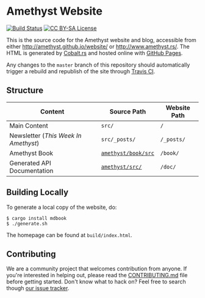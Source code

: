 # Amethyst Website

[![Build Status][s1]][tc] [![CC BY-SA License][s2]][cc]

[s1]: https://travis-ci.org/amethyst/website.svg?branch=master
[s2]: https://img.shields.io/badge/license-CC%20BY--SA-blue.svg

[tc]: https://travis-ci.org/amethyst/website
[cc]: ./LICENSE.md

This is the source code for the Amethyst website and blog, accessible from
either http://amethyst.github.io/website/ or http://www.amethyst.rs/. The HTML
is generated by [Cobalt.rs][cr] and hosted online with [GitHub Pages][gp].

[cr]: https://github.com/cobalt-org/cobalt.rs
[gp]: https://pages.github.com/

Any changes to the `master` branch of this repository should automatically
trigger a rebuild and republish of the site through [Travis CI][tc].

## Structure

Content                              | Source Path               | Website Path
-------------------------------------|---------------------------|-------------
Main Content                         | `src/`                    | `/`
Newsletter (*This Week In Amethyst*) | `src/_posts/`             | `/_posts/`
Amethyst Book                        | [`amethyst/book/src`][bs] | `/book/`
Generated API Documentation          | [`amethyst/src/`][ds]     | `/doc/`

[bs]: https://github.com/ebkalderon/amethyst/tree/master/book/src
[ds]: https://github.com/ebkalderon/amethyst/tree/master/src

## Building Locally

To generate a local copy of the website, do:

```
$ cargo install mdbook
$ ./generate.sh
```

The homepage can be found at `build/index.html`.

## Contributing

We are a community project that welcomes contribution from anyone. If you're
interested in helping out, please read the [CONTRIBUTING.md][cm] file before
getting started. Don't know what to hack on? Feel free to search though
[our issue tracker][it].

[cm]: https://github.com/ebkalderon/amethyst/blob/master/CONTRIBUTING.md
[it]: https://github.com/amethyst/website/issues
